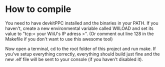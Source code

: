 # How to compile

You need to have devkitPPC installed and the binaries in your PATH.
If you haven't, create a new environmental variable called WIILOAD and set its value to "tcp:< your WiiU's IP adress >".
(Or comment out line 128 in the Makefile if you don't want to use this awesome tool)

Now open a terminal, cd to the root folder of this project and run make. If you've setup everything correctly,
everything should build just fine and the new .elf file will be sent to your console (if you haven't disabled it).
